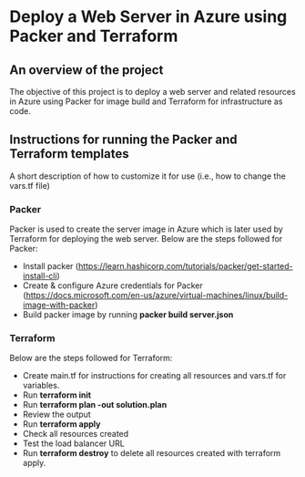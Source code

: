 # Deploy a Web Server in Azure using Packer and Terraform
  
## An overview of the project  
The objective of this project is to deploy a web server and related resources in Azure using Packer for image build and Terraform for infrastructure as code.   

## Instructions for running the Packer and Terraform templates  
A short description of how to customize it for use (i.e., how to change the vars.tf file) 
  
### Packer  
Packer is used to create the server image in Azure which is later used by Terraform for deploying the web server.
Below are the steps followed for Packer:  
* Install packer (https://learn.hashicorp.com/tutorials/packer/get-started-install-cli)  
* Create & configure Azure credentials for Packer (https://docs.microsoft.com/en-us/azure/virtual-machines/linux/build-image-with-packer)
* Build packer image by running **packer build server.json** 

  
### Terraform  
Below are the steps followed for Terraform:  
* Create main.tf for instructions for creating all resources and vars.tf for variables. 
* Run **terraform init**  
* Run **terraform plan -out solution.plan**
* Review the output
* Run **terraform apply**
* Check all resources created 
* Test the load balancer URL
* Run **terraform destroy** to delete all resources created with terraform apply.    



